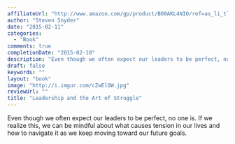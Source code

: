 ```yaml
---
affiliateUrl: "http://www.amazon.com/gp/product/B00AKL4NIO/ref=as_li_tl?ie=UTF8&camp=1789&creative=390957&creativeASIN=B00AKL4NIO&linkCode=as2&tag=jaktre-20&linkId=U2OB4447RHDFIID2"
author: "Steven Snyder"
date: "2015-02-11"
categories:
  - "Book"
comments: true
completionDate: "2015-02-10"
description: "Even though we often expect our leaders to be perfect, no one is.  If we realize this, we can be mindful about what causes tension in our lives and ho"
draft: false
keywords: ""
layout: "book"
image: "http://i.imgur.com/cZwElOW.jpg"
reviewUrl: ""
title: "Leadership and the Art of Struggle"
---
```


Even though we often expect our leaders to be perfect, no one is.  If we realize this, we can be mindful about what causes tension in our lives and how to navigate it as we keep moving toward our future goals.
